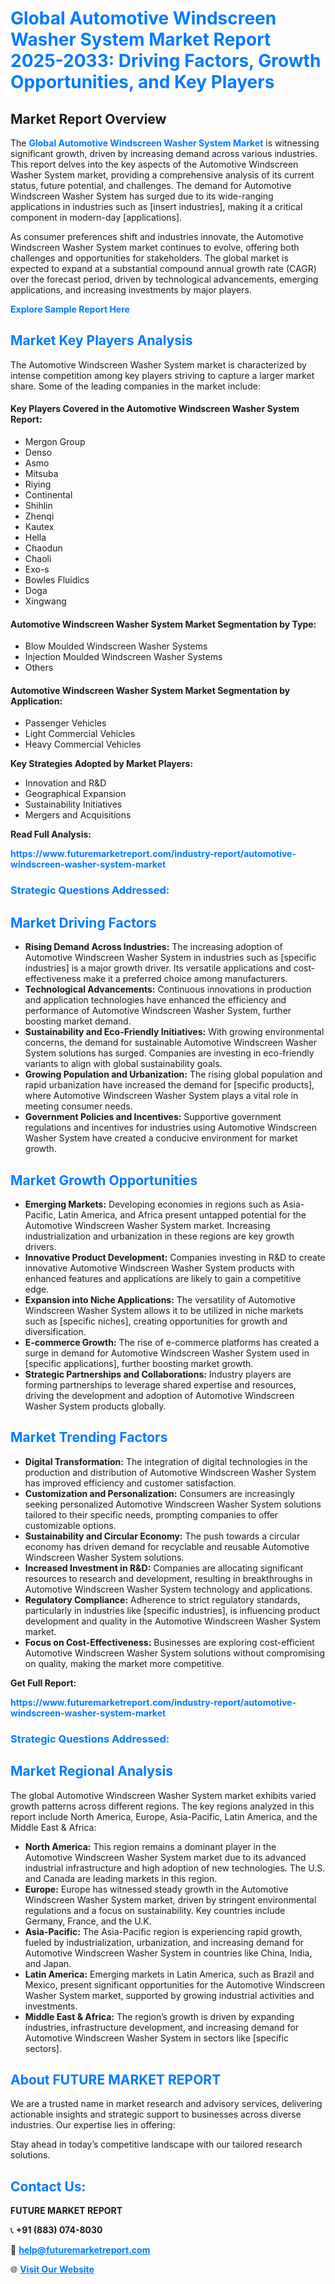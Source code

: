<h1 style="color: #007BFF;">Global Automotive Windscreen Washer System Market Report 2025-2033: Driving Factors, Growth Opportunities, and Key Players</h1>

<section id="overview">
<h2>Market Report Overview</h2>
<p>The <a href="https://www.futuremarketreport.com/industry-report/automotive-windscreen-washer-system-market" style="color: #007BFF; text-decoration: none;"><strong>Global Automotive Windscreen Washer System Market</strong></a> is witnessing significant growth, driven by increasing demand across various industries. This report delves into the key aspects of the Automotive Windscreen Washer System market, providing a comprehensive analysis of its current status, future potential, and challenges. The demand for Automotive Windscreen Washer System has surged due to its wide-ranging applications in industries such as [insert industries], making it a critical component in modern-day [applications].</p>
<p>As consumer preferences shift and industries innovate, the Automotive Windscreen Washer System market continues to evolve, offering both challenges and opportunities for stakeholders. The global market is expected to expand at a substantial compound annual growth rate (CAGR) over the forecast period, driven by technological advancements, emerging applications, and increasing investments by major players.</p>
</section>

<section id="overview">
<p><a href="https://www.futuremarketreport.com/request-sample/reportId=106917" style="color: #007BFF; text-decoration: none;"><strong>Explore Sample Report Here</strong></a></p>
</section>

<section id="key-players">
<h2 style="color: #007BFF;">Market Key Players Analysis</h2>
<p>The Automotive Windscreen Washer System market is characterized by intense competition among key players striving to capture a larger market share. Some of the leading companies in the market include:</p>
<h4>Key Players Covered in the Automotive Windscreen Washer System Report:</h4>
<ul><li>Mergon Group</li><li>Denso</li><li>Asmo</li><li>Mitsuba</li><li>Riying</li><li>Continental</li><li>Shihlin</li><li>Zhenqi</li><li>Kautex</li><li>Hella</li><li>Chaodun</li><li>Chaoli</li><li>Exo-s</li><li>Bowles Fluidics</li><li>Doga</li><li>Xingwang</li></ul>
<h4>Automotive Windscreen Washer System Market Segmentation by Type:</h4>
<ul><li>Blow Moulded Windscreen Washer Systems</li><li>Injection Moulded Windscreen Washer Systems</li><li>Others</li></ul>

<h4>Automotive Windscreen Washer System Market Segmentation by Application:</h4>
<ul><li>Passenger Vehicles</li><li>Light Commercial Vehicles</li><li>Heavy Commercial Vehicles</li></ul>
<p><strong>Key Strategies Adopted by Market Players:</strong></p>
<ul>
<li>Innovation and R&D</li>
<li>Geographical Expansion</li>
<li>Sustainability Initiatives</li>
<li>Mergers and Acquisitions</li>
</ul>
</section>

<section>
<p><strong>Read Full Analysis: </strong></p><a href="https://www.futuremarketreport.com/industry-report/automotive-windscreen-washer-system-market" style="color: #007BFF; text-decoration: none;"><strong>https://www.futuremarketreport.com/industry-report/automotive-windscreen-washer-system-market</strong></a>
<h3 style="color: #007BFF;">Strategic Questions Addressed:</h3>
</section>

<section id="driving-factors">
<h2 style="color: #007BFF;">Market Driving Factors</h2>
<ul>
<li><strong>Rising Demand Across Industries:</strong> The increasing adoption of Automotive Windscreen Washer System in industries such as [specific industries] is a major growth driver. Its versatile applications and cost-effectiveness make it a preferred choice among manufacturers.</li>
<li><strong>Technological Advancements:</strong> Continuous innovations in production and application technologies have enhanced the efficiency and performance of Automotive Windscreen Washer System, further boosting market demand.</li>
<li><strong>Sustainability and Eco-Friendly Initiatives:</strong> With growing environmental concerns, the demand for sustainable Automotive Windscreen Washer System solutions has surged. Companies are investing in eco-friendly variants to align with global sustainability goals.</li>
<li><strong>Growing Population and Urbanization:</strong> The rising global population and rapid urbanization have increased the demand for [specific products], where Automotive Windscreen Washer System plays a vital role in meeting consumer needs.</li>
<li><strong>Government Policies and Incentives:</strong> Supportive government regulations and incentives for industries using Automotive Windscreen Washer System have created a conducive environment for market growth.</li>
</ul>
</section>

<section id="growth-opportunities">
<h2 style="color: #007BFF;">Market Growth Opportunities</h2>
<ul>
<li><strong>Emerging Markets:</strong> Developing economies in regions such as Asia-Pacific, Latin America, and Africa present untapped potential for the Automotive Windscreen Washer System market. Increasing industrialization and urbanization in these regions are key growth drivers.</li>
<li><strong>Innovative Product Development:</strong> Companies investing in R&D to create innovative Automotive Windscreen Washer System products with enhanced features and applications are likely to gain a competitive edge.</li>
<li><strong>Expansion into Niche Applications:</strong> The versatility of Automotive Windscreen Washer System allows it to be utilized in niche markets such as [specific niches], creating opportunities for growth and diversification.</li>
<li><strong>E-commerce Growth:</strong> The rise of e-commerce platforms has created a surge in demand for Automotive Windscreen Washer System used in [specific applications], further boosting market growth.</li>
<li><strong>Strategic Partnerships and Collaborations:</strong> Industry players are forming partnerships to leverage shared expertise and resources, driving the development and adoption of Automotive Windscreen Washer System products globally.</li>
</ul>
</section>

<section id="trending-factors">
<h2 style="color: #007BFF;">Market Trending Factors</h2>
<ul>
<li><strong>Digital Transformation:</strong> The integration of digital technologies in the production and distribution of Automotive Windscreen Washer System has improved efficiency and customer satisfaction.</li>
<li><strong>Customization and Personalization:</strong> Consumers are increasingly seeking personalized Automotive Windscreen Washer System solutions tailored to their specific needs, prompting companies to offer customizable options.</li>
<li><strong>Sustainability and Circular Economy:</strong> The push towards a circular economy has driven demand for recyclable and reusable Automotive Windscreen Washer System solutions.</li>
<li><strong>Increased Investment in R&D:</strong> Companies are allocating significant resources to research and development, resulting in breakthroughs in Automotive Windscreen Washer System technology and applications.</li>
<li><strong>Regulatory Compliance:</strong> Adherence to strict regulatory standards, particularly in industries like [specific industries], is influencing product development and quality in the Automotive Windscreen Washer System market.</li>
<li><strong>Focus on Cost-Effectiveness:</strong> Businesses are exploring cost-efficient Automotive Windscreen Washer System solutions without compromising on quality, making the market more competitive.</li>
</ul>
</section>

<section>
<p><strong>Get Full Report: </strong></p><a href="https://www.futuremarketreport.com/industry-report/automotive-windscreen-washer-system-market" style="color: #007BFF; text-decoration: none;"><strong>https://www.futuremarketreport.com/industry-report/automotive-windscreen-washer-system-market</strong></a>
<h3 style="color: #007BFF;">Strategic Questions Addressed:</h3>
</section>


<section id="regional-analysis">
<h2 style="color: #007BFF;">Market Regional Analysis</h2>
<p>The global Automotive Windscreen Washer System market exhibits varied growth patterns across different regions. The key regions analyzed in this report include North America, Europe, Asia-Pacific, Latin America, and the Middle East & Africa:</p>
<ul>
<li><strong>North America:</strong> This region remains a dominant player in the Automotive Windscreen Washer System market due to its advanced industrial infrastructure and high adoption of new technologies. The U.S. and Canada are leading markets in this region.</li>
<li><strong>Europe:</strong> Europe has witnessed steady growth in the Automotive Windscreen Washer System market, driven by stringent environmental regulations and a focus on sustainability. Key countries include Germany, France, and the U.K.</li>
<li><strong>Asia-Pacific:</strong> The Asia-Pacific region is experiencing rapid growth, fueled by industrialization, urbanization, and increasing demand for Automotive Windscreen Washer System in countries like China, India, and Japan.</li>
<li><strong>Latin America:</strong> Emerging markets in Latin America, such as Brazil and Mexico, present significant opportunities for the Automotive Windscreen Washer System market, supported by growing industrial activities and investments.</li>
<li><strong>Middle East & Africa:</strong> The region’s growth is driven by expanding industries, infrastructure development, and increasing demand for Automotive Windscreen Washer System in sectors like [specific sectors].</li>
</ul>
</section>

<footer>
<h2 style="color: #007BFF;">About FUTURE MARKET REPORT</h2>
<p>We are a trusted name in market research and advisory services, delivering actionable insights and strategic support to businesses across diverse industries. Our expertise lies in offering:</p>

<p>Stay ahead in today’s competitive landscape with our tailored research solutions.</p>

<h2 style="color: #007BFF;">Contact Us:</h2>
<p><strong>FUTURE MARKET REPORT</strong></p>
<p>📞 <strong>+91 (883) 074-8030</strong></p>
<p>📧 <strong><a href="mailto:help@futuremarketreport.com" style="color: #007BFF;">help@futuremarketreport.com</a></strong></p>
<p>🌐 <strong><a href="https://www.futuremarketreport.com/" style="color: #007BFF;">Visit Our Website</a></strong></p>
</footer>